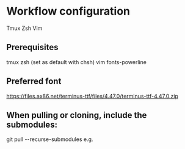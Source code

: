 # Workflow configuration
Tmux
Zsh
Vim

## Prerequisites
tmux
zsh (set as default with chsh)
vim
fonts-powerline

## Preferred font
https://files.ax86.net/terminus-ttf/files/4.47.0/terminus-ttf-4.47.0.zip

## When pulling or cloning, include the submodules:
git pull --recurse-submodules e.g.
